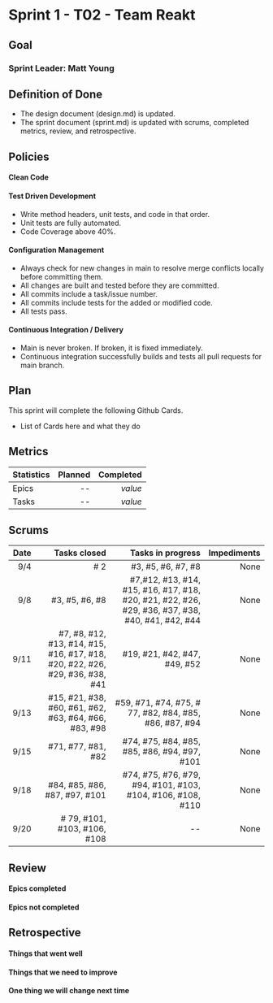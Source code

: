 # Sprint 1 - T02 - Team Reakt

## Goal


### Sprint Leader: Matt Young

## Definition of Done
* The design document (design.md) is updated.
* The sprint document (sprint.md) is updated with scrums, completed metrics, review, and retrospective.


## Policies


#### Clean Code


#### Test Driven Development
* Write method headers, unit tests, and code in that order.
* Unit tests are fully automated.
* Code Coverage above 40%.

#### Configuration Management
* Always check for new changes in main to resolve merge conflicts locally before committing them.
* All changes are built and tested before they are committed.
* All commits include a task/issue number.
* All commits include tests for the added or modified code.
* All tests pass.

#### Continuous Integration / Delivery 
* Main is never broken.  If broken, it is fixed immediately.
* Continuous integration successfully builds and tests all pull requests for main branch.


## Plan

This sprint will complete the following Github Cards.

* List of Cards here and what they do 

## Metrics

| Statistics | Planned | Completed |
| --- | ---: | ---: |
| Epics | -- | *value* |
| Tasks | -- | *value* | 


## Scrums

| Date | Tasks closed  | Tasks in progress | Impediments |
| ---: | ---: | ---: | ---: |
| 9/4 | # 2| #3, #5, #6, #7, #8 | None | 
| 9/8 | #3, #5, #6, #8| #7,#12, #13, #14, #15, #16, #17, #18, #20, #21, #22, #26, #29, #36, #37, #38, #40, #41, #42, #44| None |
| 9/11  | #7, #8, #12, #13, #14, #15, #16, #17, #18, #20, #22, #26, #29, #36, #38, #41 | #19, #21, #42, #47, #49, #52 | None |
| 9/13 | #15, #21, #38, #60, #61, #62, #63, #64, #66, #83, #98 | #59, #71, #74, #75, # 77, #82, #84, #85, #86, #87, #94 | None |
| 9/15 | #71, #77, #81, #82 | #74, #75, #84, #85, #85, #86, #94, #97, #101 | None |
| 9/18 | #84, #85, #86, #87, #97, #101 | #74, #75, #76, #79, #94, #101, #103, #104, #106, #108, #110 | None |
| 9/20 | # 79, #101, #103, #106, #108 | -- | None|


## Review 

#### Epics completed
  

#### Epics not completed


## Retrospective

#### Things that went well

#### Things that we need to improve

#### One thing we will change next time
